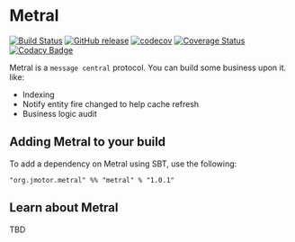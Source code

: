 # Metral

[![Build Status](https://travis-ci.org/aiyanbo/metral.svg?branch=master)](https://travis-ci.org/aiyanbo/metral)
[![GitHub release](https://img.shields.io/github/release/aiyanbo/metral.svg)](https://github.com/aiyanbo/metral/releases/latest)
[![codecov](https://codecov.io/gh/aiyanbo/metral/branch/master/graph/badge.svg)](https://codecov.io/gh/aiyanbo/metral)
[![Coverage Status](https://coveralls.io/repos/github/aiyanbo/metral/badge.svg?branch=master)](https://coveralls.io/github/aiyanbo/metral?branch=master)
[![Codacy Badge](https://api.codacy.com/project/badge/Grade/f207bc4db9b14a0190651887c8f11abd)](https://www.codacy.com/app/aiyanbo/metral?utm_source=github.com&amp;utm_medium=referral&amp;utm_content=aiyanbo/metral&amp;utm_campaign=Badge_Grade)

Metral is a `message central` protocol. You can build some business upon it. like:

- Indexing
- Notify entity fire changed to help cache refresh
- Business logic audit 

## Adding Metral to your build

To add a dependency on Metral using SBT, use the following:

```
"org.jmotor.metral" %% "metral" % "1.0.1"
```

## Learn about Metral

TBD
